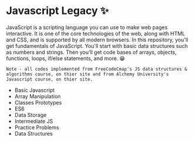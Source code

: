 # Javascript Legacy ✨

JavaScript is a scripting language you can use to make web pages interactive.
It is one of the core technologies of the web, along with HTML and CSS, and is supported by all modern browsers.
In this repository, you'll get fundamentals of JavaScript. You'll start with basic data structures such as numbers and strings.
Then you'll get code bases of arrays, objects, functions, loops, if/else statements, and more. 😁

`Note - all codes implemented from FreeCodeCmap's JS data structures & algorithms course, on thier site and from Alchemy University's Javascript course, on thier site.`

- Basic Javascript
- Array Manipulation
- Classes Prototypes
- ES6
- Data Storage
- Intermediate JS
- Practice Problems
- Data Structures
